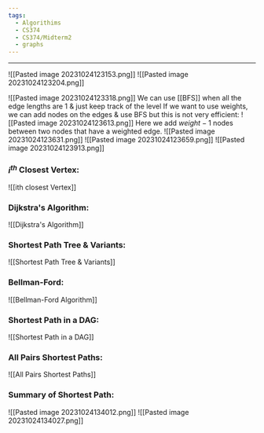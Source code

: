 ```yaml
---
tags:
  - Algorithims
  - CS374
  - CS374/Midterm2
  - graphs
---
```

---
![[Pasted image 20231024123153.png]]
![[Pasted image 20231024123204.png]]

![[Pasted image 20231024123318.png]]
We can use [[BFS]] when all the edge lengths are 1 & just keep track of the level 
If we want to use weights, we can add nodes on the edges & use BFS but this is not very efficient:
![[Pasted image 20231024123613.png]]
Here we add $weight - 1$ nodes between two nodes that have a weighted edge.
![[Pasted image 20231024123631.png]]
![[Pasted image 20231024123659.png]]
![[Pasted image 20231024123913.png]]


### $i^{th}$ Closest Vertex:
![[ith closest Vertex]]

### Dijkstra's Algorithm:
![[Dijkstra's Algorithm]]

### Shortest Path Tree & Variants:
![[Shortest Path Tree & Variants]]


### Bellman-Ford:
![[Bellman-Ford Algorithm]]

### Shortest Path in a DAG:
![[Shortest Path in a DAG]]

### All Pairs Shortest Paths:
![[All Pairs Shortest Paths]]

### Summary of Shortest Path:
![[Pasted image 20231024134012.png]]
![[Pasted image 20231024134027.png]]